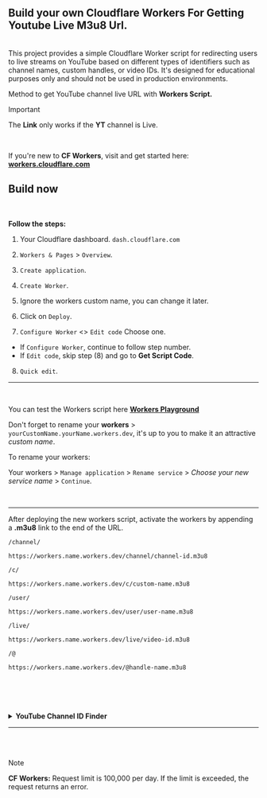 ## Build your own Cloudflare Workers For Getting Youtube Live M3u8 Url.
<br>
 This project provides a simple Cloudflare Worker script for redirecting users to live streams on YouTube based on different types of identifiers such as channel names, custom handles, or video IDs. It's designed for educational purposes only and should not be used in production environments.

Method to get YouTube channel live URL with **Workers Script.**

> [!IMPORTANT]  
> The **Link** only works if the **YT** channel is Live.

<br>

If you're new to **CF Workers**, visit and get started here: **[workers.cloudflare.com](https://workers.cloudflare.com/)**
<br>

## Build now
<br>

**Follow the steps:**

1. Your Cloudflare dashboard. `dash.cloudflare.com`

2. `Workers & Pages` > `Overview`.

3. `Create application`.

4. `Create Worker`.

5. Ignore the workers custom name, you can change it later.

6. Click on `Deploy`.

7. `Configure Worker` <> `Edit code` Choose one.

- If `Configure Worker`, continue to follow step number.
- If `Edit code`, skip step (8) and go to **Get Script Code**.

8. `Quick edit`.

<hr>
<br>

You can test the Workers script here **[Workers Playground](https://workers.cloudflare.com/playground)**

Don't forget to rename your **workers** > `yourCustomName.yourName.workers.dev`, it's up to you to make it an attractive _custom name_.

To rename your workers: 

Your workers > `Manage application` > `Rename service` > _Choose your new service name_ > `Continue`.

<br>

<hr>

After deploying the new workers script, activate the workers by appending a **.m3u8** link to the end of the URL.

`/channel/`
```url
https://workers.name.workers.dev/channel/channel-id.m3u8
```

`/c/`
```url
https://workers.name.workers.dev/c/custom-name.m3u8
```

`/user/`
```url
https://workers.name.workers.dev/user/user-name.m3u8
```

`/live/`
```url
https://workers.name.workers.dev/live/video-id.m3u8
```

`/@`
```url
https://workers.name.workers.dev/@handle-name.m3u8
```

<br>
<br>


<br>
<br>

<details><summary><strong>YouTube Channel ID Finder</strong></summary>

<br>

- [seostudio.tools/youtube-channel-id](https://seostudio.tools/youtube-channel-id)

- [barrazacarlos.com/free-seo-tools/youtube-channel-id](https://barrazacarlos.com/free-seo-tools/youtube-channel-id)

- [web-seotools.com/youtube-channel-id](https://web-seotools.com/youtube-channel-id)

- [wholeseotools.com/youtube-channel-id](https://wholeseotools.com/youtube-channel-id)

- [sarojmeher.com/smartweb/youtube-channel-id](https://www.sarojmeher.com/smartweb/youtube-channel-id)

- [seotoolstamil.com/youtube-channel-id](https://seotoolstamil.com/youtube-channel-id)

- [webtoolsmate.com/youtube-channel-id](https://webtoolsmate.com/youtube-channel-id)

- [vionlinetools.com/youtube-channel-id](https://vionlinetools.com/youtube-channel-id)

- [onhelpinghand.org/youtube-channel-id](https://www.onhelpinghand.org/youtube-channel-id)

- [bonoseotools.com/youtube-channel-id](https://bonoseotools.com/youtube-channel-id)

- [zoneseotools.com/youtube-channel-id](https://zoneseotools.com/youtube-channel-id)

- [naijaseotools.com/youtube-channel-id](https://naijaseotools.com/youtube-channel-id)

- [seotool247.com/youtube-channel-id](https://seotool247.com/youtube-channel-id)

- [mrephrase.com/en/youtube-channel-id](https://mrephrase.com/en/youtube-channel-id)

- [oceanoftool.com/youtube-channel-id](https://oceanoftool.com/youtube-channel-id)

- [mintseotools.com/youtube-channel-id](https://mintseotools.com/youtube-channel-id)

- [toolsa2z.com/youtube-channel-id/](https://toolsa2z.com/youtube-channel-id/)

- [impif.com/youtube-channel-id](https://impif.com/youtube-channel-id)

- [ytbos.com/find-youtube-channel-id](https://ytbos.com/find-youtube-channel-id.php)

- [beehosting.pro/seotools/youtube-channel-id](https://beehosting.pro/seotools/youtube-channel-id)

- [seostudiotools.com/youtube-channel-id](https://seostudiotools.com/youtube-channel-id)

- [simplifiedwebtools.com/youtube-channel-id](https://simplifiedwebtools.com/youtube-channel-id)

- [codeofaninja.com/tools/find-youtube-channel-id](https://www.codeofaninja.com/tools/find-youtube-channel-id)

</details>

<hr>
<br>
<br>

> [!NOTE]
> **CF Workers:** Request limit is 100,000 per day. If the limit is exceeded, the request returns an error.

<br>
